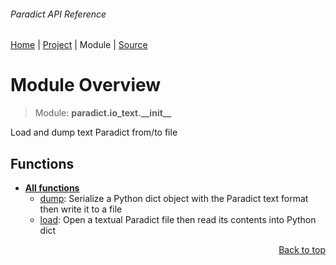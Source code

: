 ###### Paradict API Reference
[Home](/docs/api/README.md) | [Project](/README.md) | Module | [Source](/src/paradict/io_text/__init__.py)

# Module Overview
> Module: **paradict.io\_text.\_\_init\_\_**

Load and dump text Paradict from/to file

## Functions
- [**All functions**](/docs/api/modules/paradict/io_text/__init__/funcs.md)
    - [dump](/docs/api/modules/paradict/io_text/__init__/funcs.md#dump): Serialize a Python dict object with the Paradict text format then write it to a file
    - [load](/docs/api/modules/paradict/io_text/__init__/funcs.md#load): Open a textual Paradict file then read its contents into Python dict

<p align="right"><a href="#paradict-api-reference">Back to top</a></p>
